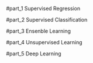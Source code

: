 #part_1
Supervised Regression

#part_2
Supervised Classification

#part_3
Ensenble Learning

#part_4
Unsupervised Learning

#part_5
Deep Learning